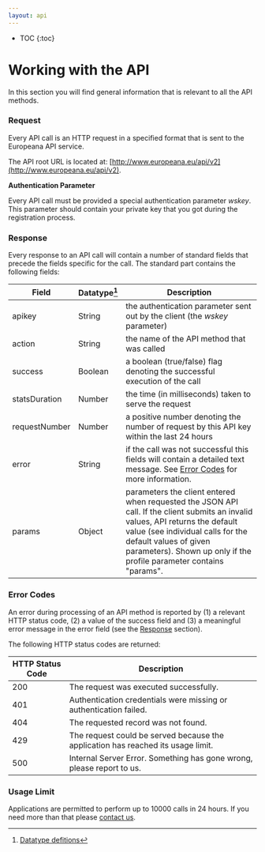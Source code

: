 ```yaml
---
layout: api
---
```


* TOC
{:toc}

# Working with the API 

In this section you will find general information that is relevant to all the API methods.

### Request

Every API call is an HTTP request in a specified format that is sent to the Europeana API service.

The API root URL is located at: [http://www.europeana.eu/api/v2](http://www.europeana.eu/api/v2).

<a name="Authentication">**Authentication Parameter**</a>

Every API call must be provided a special authentication parameter _wskey_. This parameter should contain your private key that you got during the registration process.

### Response

Every response to an API call will contain a number of standard fields that precede the fields specific for the call. The standard part contains the following fields:

| Field | Datatype[^datatype] | Description |
|-------|----------|-------------|
| apikey | String | the authentication parameter sent out by the client (the _wskey_ parameter) |
| action | String | the name of the API method that was called |
| success | Boolean | a boolean (true/false) flag denoting the successful execution of the call |
| statsDuration | Number | the time (in milliseconds) taken to serve the request |
| requestNumber | Number | a positive number denoting the number of request by this API key within the last 24 hours |
| error | String | if the call was not successful this fields will contain a detailed text message. See [Error Codes](/portal/api-working-with-api.html#Error-Codes) for more information. |
| params | Object | parameters the client entered when requested the JSON API call. If the client submits an invalid values, API returns the default value (see individual calls for the default values of given parameters). Shown up only if the profile parameter contains "params". |

### Error Codes

An error during processing of an API method is reported by (1) a relevant HTTP status code, (2) a value of the success field and  (3) a meaningful error message in the error field (see the [Response](/portal/api-working-with-api.html#Response "Response") section).

The following HTTP status codes are returned:

<table  class="bordered">
	<thead>
		<tr>
			<th>HTTP Status Code</th>
			<th>Description</th>
		</tr>
	</thead>
	<tbody>
		<tr>
			<td>200</td>
			<td>The request was executed successfully.</td>
		</tr>
		<tr>
			<td>401</td>
			<td>Authentication credentials were missing or authentication failed.</td>
		</tr>
		<tr>
			<td>404</td>
			<td>The requested record was not found.</td>
		</tr>
		<tr>
			<td>429</td>
			<td>The request could be served because the application has reached its usage limit.</td>
		</tr>
		<tr>
			<td>500</td>
			<td>Internal Server Error. Something has gone wrong, please report to us.</td>
		</tr>
	</tbody>
</table>

### Usage Limit

Applications are permitted to perform up to 10000 calls in 24 hours. If you need more than that please [contact us](mailto:api@europeana.eu).

[^datatype]: [Datatype defitions](api-introduction.html#data-types "API1-API2 Mapping")